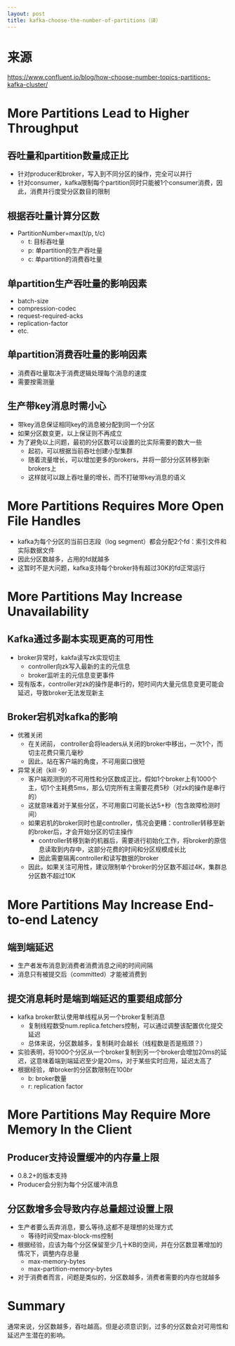 ```yaml
---
layout: post
title: kafka-choose-the-number-of-partitions（译）
---
```

# 来源
https://www.confluent.io/blog/how-choose-number-topics-partitions-kafka-cluster/
# More Partitions Lead to Higher Throughput
## 吞吐量和partition数量成正比
+ 针对producer和broker，写入到不同分区的操作，完全可以并行
+ 针对consumer，kafka限制每个partition同时只能被1个consumer消费，因此，消费并行度受分区数目的限制
## 根据吞吐量计算分区数
+ PartitionNumber=max(t/p, t/c)
    + t: 目标吞吐量
    + p: 单partition的生产吞吐量
    + c: 单partition的消费吞吐量
## 单partition生产吞吐量的影响因素
+ batch-size
+ compression-codec
+ request-required-acks
+ replication-factor
+ etc.
## 单partition消费吞吐量的影响因素
+ 消费吞吐量取决于消费逻辑处理每个消息的速度
+ 需要按需测量
## 生产带key消息时需小心
+ 带key消息保证相同key的消息被分配到同一个分区
+ 如果分区数变更，以上保证则不再成立
+ 为了避免以上问题，最初的分区数可以设置的比实际需要的数大一些
    + 起初，可以根据当前吞吐创建小型集群
    + 随着流量增长，可以增加更多的brokers，并将一部分分区转移到新brokers上
    + 这样就可以跟上吞吐量的增长，而不打破带key消息的语义
# More Partitions Requires More Open File Handles
+ kafka为每个分区的当前日志段（log segment）都会分配2个fd：索引文件和实际数据文件
+ 因此分区数越多，占用的fd就越多
+ 这暂时不是大问题，kafka支持每个broker持有超过30K的fd正常运行
# More Partitions May Increase Unavailability
## Kafka通过多副本实现更高的可用性
+ broker异常时，kakfa读写zk实现切主
    + controller向zk写入最新的主的元信息
    + broker监听主的元信息变更事件
+ 现有版本，controller对zk的操作是串行的，短时间内大量元信息变更可能会延迟，导致broker无法发现新主
## Broker宕机对kafka的影响
+ 优雅关闭
    + 在关闭前， controller会将leaders从关闭的broker中移出，一次1个，而切主花费只需几毫秒
    + 因此，站在客户端的角度，不可用窗口很短
+ 异常关闭（kill -9）
    + 客户端观测到的不可用性和分区数成正比，假如1个broker上有1000个主，切1个主耗费5ms，那么切完所有主需要花费5秒（对zk的操作是串行的）
    + 这就意味着对于某些分区，不可用窗口可能长达5+秒（包含故障检测时间）
    + 如果宕机的broker同时也是controller，情况会更糟：controller转移至新的broker后，才会开始分区的切主操作
        + controller转移到新的机器后，需要进行初始化工作，将broker的原信息读取到内存中，这部分花费的时间和分区规模成长比
        + 因此需要隔离controller和读写数据的broker
    + 因此，如果关注可用性，建议限制单个broker的分区数不超过4K，集群总分区数不超过10K
# More Partitions May Increase End-to-end Latency
## 端到端延迟
+ 生产者发布消息到消费者消费消息之间的时间间隔
+ 消息只有被提交后（committed）才能被消费到
## 提交消息耗时是端到端延迟的重要组成部分
+ kafka broker默认使用单线程从另一个broker复制消息
    + 复制线程数受num.replica.fetchers控制，可以通过调整该配置优化提交延迟
    + 总体来说，分区数越多，复制耗时会越长（线程数是否是瓶颈？）
+ 实验表明，将1000个分区从一个broker复制到另一个broker会增加20ms的延迟，这意味着端到端延迟至少是20ms，对于某些实时应用，延迟太高了
+ 根据经验，单broker的分区数限制在100*b*r
    + b: broker数量
    + r: replication factor
# More Partitions May Require More Memory In the Client
## Producer支持设置缓冲的内存量上限
+ 0.8.2+的版本支持
+ Producer会分别为每个分区缓冲消息
## 分区数增多会导致内存总量超过设置上限
+ 生产者要么丢弃消息，要么等待,这都不是理想的处理方式
    + 等待时间受max-block-ms控制
+ 根据经验，应该为每个分区保留至少几十KB的空间，并在分区数显著增加的情况下，调整内存总量
    + max-memory-bytes
    + max-partition-memory-bytes
+ 对于消费者而言，问题是类似的，分区数越多，消费者需要的内存也就越多
# Summary
通常来说，分区数越多，吞吐越高。但是必须意识到，过多的分区数会对可用性和延迟产生潜在的影响。